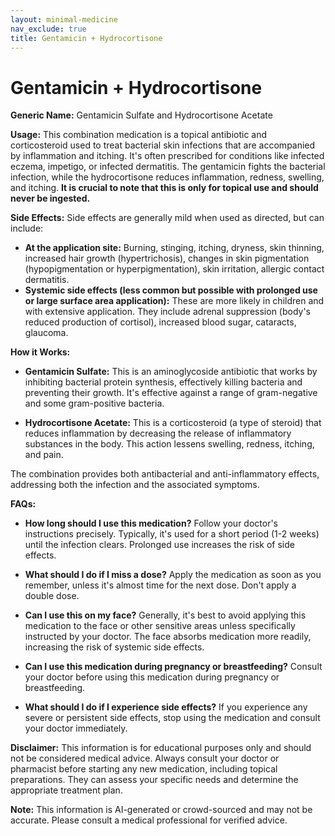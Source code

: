 ```yaml
---
layout: minimal-medicine
nav_exclude: true
title: Gentamicin + Hydrocortisone
---
```


# Gentamicin + Hydrocortisone

**Generic Name:** Gentamicin Sulfate and Hydrocortisone Acetate

**Usage:** This combination medication is a topical antibiotic and corticosteroid used to treat bacterial skin infections that are accompanied by inflammation and itching.  It's often prescribed for conditions like infected eczema, impetigo, or infected dermatitis.  The gentamicin fights the bacterial infection, while the hydrocortisone reduces inflammation, redness, swelling, and itching.  **It is crucial to note that this is only for topical use and should never be ingested.**

**Side Effects:**  Side effects are generally mild when used as directed, but can include:

* **At the application site:** Burning, stinging, itching, dryness, skin thinning, increased hair growth (hypertrichosis), changes in skin pigmentation (hypopigmentation or hyperpigmentation), skin irritation, allergic contact dermatitis.
* **Systemic side effects (less common but possible with prolonged use or large surface area application):**  These are more likely in children and with extensive application.  They include adrenal suppression (body's reduced production of cortisol), increased blood sugar, cataracts, glaucoma.

**How it Works:**

* **Gentamicin Sulfate:** This is an aminoglycoside antibiotic that works by inhibiting bacterial protein synthesis, effectively killing bacteria and preventing their growth.  It's effective against a range of gram-negative and some gram-positive bacteria.

* **Hydrocortisone Acetate:** This is a corticosteroid (a type of steroid) that reduces inflammation by decreasing the release of inflammatory substances in the body. This action lessens swelling, redness, itching, and pain.

The combination provides both antibacterial and anti-inflammatory effects, addressing both the infection and the associated symptoms.


**FAQs:**

* **How long should I use this medication?**  Follow your doctor's instructions precisely.  Typically, it's used for a short period (1-2 weeks) until the infection clears. Prolonged use increases the risk of side effects.

* **What should I do if I miss a dose?** Apply the medication as soon as you remember, unless it's almost time for the next dose. Don't apply a double dose.

* **Can I use this on my face?**  Generally, it's best to avoid applying this medication to the face or other sensitive areas unless specifically instructed by your doctor.  The face absorbs medication more readily, increasing the risk of systemic side effects.

* **Can I use this medication during pregnancy or breastfeeding?**  Consult your doctor before using this medication during pregnancy or breastfeeding.

* **What should I do if I experience side effects?** If you experience any severe or persistent side effects, stop using the medication and consult your doctor immediately.


**Disclaimer:** This information is for educational purposes only and should not be considered medical advice. Always consult your doctor or pharmacist before starting any new medication, including topical preparations.  They can assess your specific needs and determine the appropriate treatment plan.


**Note:** This information is AI-generated or crowd-sourced and may not be accurate. Please consult a medical professional for verified advice.